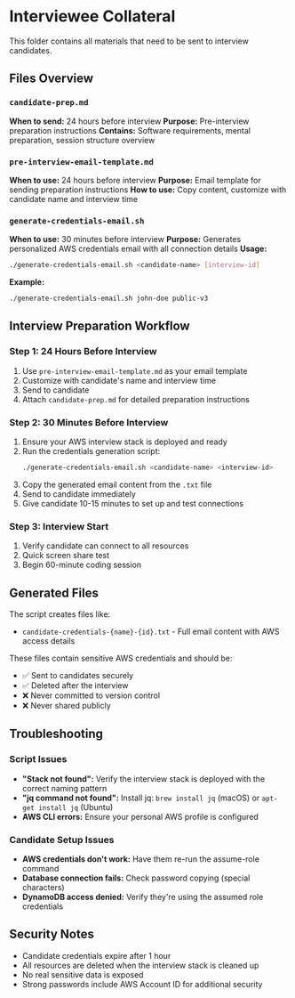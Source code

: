 # Interviewee Collateral

This folder contains all materials that need to be sent to interview candidates.

## Files Overview

### `candidate-prep.md`
**When to send:** 24 hours before interview
**Purpose:** Pre-interview preparation instructions
**Contains:** Software requirements, mental preparation, session structure overview

### `pre-interview-email-template.md`
**When to use:** 24 hours before interview
**Purpose:** Email template for sending preparation instructions
**How to use:** Copy content, customize with candidate name and interview time

### `generate-credentials-email.sh`
**When to use:** 30 minutes before interview
**Purpose:** Generates personalized AWS credentials email with all connection details
**Usage:**
```bash
./generate-credentials-email.sh <candidate-name> [interview-id]
```

**Example:**
```bash
./generate-credentials-email.sh john-doe public-v3
```

## Interview Preparation Workflow

### Step 1: 24 Hours Before Interview
1. Use `pre-interview-email-template.md` as your email template
2. Customize with candidate's name and interview time
3. Send to candidate
4. Attach `candidate-prep.md` for detailed preparation instructions

### Step 2: 30 Minutes Before Interview
1. Ensure your AWS interview stack is deployed and ready
2. Run the credentials generation script:
   ```bash
   ./generate-credentials-email.sh <candidate-name> <interview-id>
   ```
3. Copy the generated email content from the `.txt` file
4. Send to candidate immediately
5. Give candidate 10-15 minutes to set up and test connections

### Step 3: Interview Start
1. Verify candidate can connect to all resources
2. Quick screen share test
3. Begin 60-minute coding session

## Generated Files

The script creates files like:
- `candidate-credentials-{name}-{id}.txt` - Full email content with AWS access details

These files contain sensitive AWS credentials and should be:
- ✅ Sent to candidates securely
- ✅ Deleted after the interview
- ❌ Never committed to version control
- ❌ Never shared publicly

## Troubleshooting

### Script Issues
- **"Stack not found":** Verify the interview stack is deployed with the correct naming pattern
- **"jq command not found":** Install jq: `brew install jq` (macOS) or `apt-get install jq` (Ubuntu)
- **AWS CLI errors:** Ensure your personal AWS profile is configured

### Candidate Setup Issues
- **AWS credentials don't work:** Have them re-run the assume-role command
- **Database connection fails:** Check password copying (special characters)
- **DynamoDB access denied:** Verify they're using the assumed role credentials

## Security Notes

- Candidate credentials expire after 1 hour
- All resources are deleted when the interview stack is cleaned up
- No real sensitive data is exposed
- Strong passwords include AWS Account ID for additional security